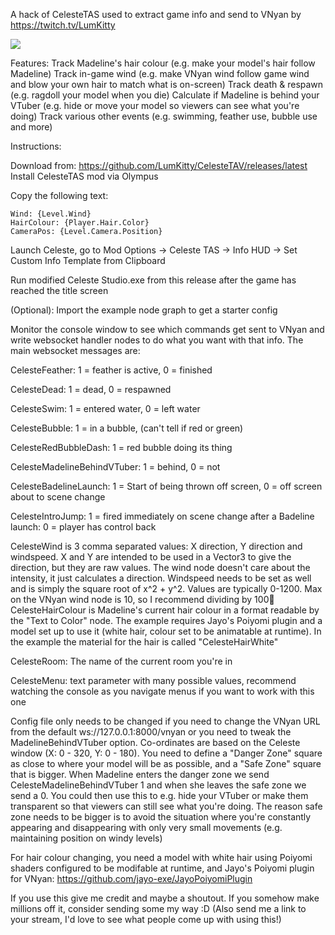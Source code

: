 A hack of CelesteTAS used to extract game info and send to VNyan by https://twitch.tv/LumKitty

![](https://i.imgur.com/I3ItbRl.gif "")

Features:
Track Madeline's hair colour (e.g. make your model's hair follow Madeline)
Track in-game wind (e.g. make VNyan wind follow game wind and blow your own hair to match what is on-screen)
Track death & respawn (e.g. ragdoll your model when you die)
Calculate if Madeline is behind your VTuber (e.g. hide or move your model so viewers can see what you're doing)
Track various other events (e.g. swimming, feather use, bubble use and more)

Instructions:

Download from: https://github.com/LumKitty/CelesteTAV/releases/latest
Install CelesteTAS mod via Olympus

Copy the following text:

```
Wind: {Level.Wind}
HairColour: {Player.Hair.Color}
CameraPos: {Level.Camera.Position}
```
Launch Celeste, go to Mod Options -> Celeste TAS -> Info HUD -> Set Custom Info Template from Clipboard

Run modified Celeste Studio.exe from this release after the game has reached the title screen

(Optional): Import the example node graph to get a starter config

Monitor the console window to see which commands get sent to VNyan and write websocket handler nodes to do what you want with that info. The main websocket messages are:

CelesteFeather: 1 = feather is active, 0 = finished

CelesteDead: 1 = dead, 0 = respawned

CelesteSwim: 1 = entered water, 0 = left water

CelesteBubble: 1 = in a bubble, (can't tell if red or green)

CelesteRedBubbleDash: 1 = red bubble doing its thing

CelesteMadelineBehindVTuber: 1 = behind, 0 = not

CelesteBadelineLaunch: 1 = Start of being thrown off screen, 0 = off screen about to scene change

CelesteIntroJump: 1 = fired immediately on scene change after a Badeline launch: 0 = player has control back 

CelesteWind is 3 comma separated values: X direction, Y direction and windspeed.
X and Y are intended to be used in a Vector3 to give the direction, but they are raw values. The wind node doesn't care about the intensity, it just calculates a direction. Windspeed needs to be set as well and is simply the square root of x^2 + y^2. Values are typically 0-1200. Max on the VNyan wind node is 10, so I recommend dividing by 100
CelesteHairColour is Madeline's current hair colour in a format readable by the "Text to Color" node. 
The example requires Jayo's Poiyomi plugin and a model set up to use it (white hair, colour set to be animatable at runtime). In the example the material for the hair is called "CelesteHairWhite"

CelesteRoom: The name of the current room you're in

CelesteMenu: text parameter with many possible values, recommend watching the console as you navigate menus if you want to work with this one

Config file only needs to be changed if you need to change the VNyan URL from the default ws://127.0.0.1:8000/vnyan or you need to tweak the MadelineBehindVTuber option. Co-ordinates are based on the Celeste window (X: 0 - 320, Y: 0 - 180). You need to define a "Danger Zone" square as close to where your model will be as possible, and a "Safe Zone" square that is bigger. When Madeline enters the danger zone we send CelesteMadelineBehindVTuber 1 and when she leaves the safe zone we send a 0. You could then use this to e.g. hide your VTuber or make them transparent so that viewers can still see what you're doing. The reason safe zone needs to be bigger is to avoid the situation where you're constantly appearing and disappearing with only very small movements (e.g. maintaining position on windy levels)

For hair colour changing, you need a model with white hair using Poiyomi shaders configured to be modifable at runtime, and Jayo's Poiyomi plugin for VNyan: https://github.com/jayo-exe/JayoPoiyomiPlugin

If you use this give me credit and maybe a shoutout. If you somehow make millions off it, consider sending some my way :D 
(Also send me a link to your stream, I'd love to see what people come up with using this!)
